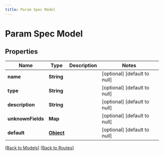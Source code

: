 ```yaml
---
title: Param Spec Model
---
```


# Param Spec Model
## Properties

| Name | Type | Description | Notes |
|------------ | ------------- | ------------- | -------------|
| **name** | **String** |  | [optional] [default to null] |
| **type** | **String** |  | [optional] [default to null] |
| **description** | **String** |  | [optional] [default to null] |
| **unknownFields** | **Map** |  | [optional] [default to null] |
| **default** | [**Object**]() |  | [optional] [default to null] |

[[Back to Models]](../overview#models) [[Back to Routes]](../overview#routes)

